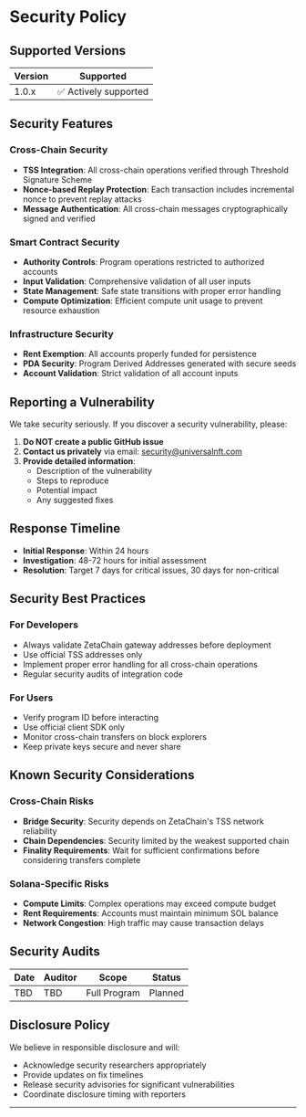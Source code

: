 # Security Policy

## Supported Versions

| Version | Supported          |
| ------- | ------------------ |
| 1.0.x   | ✅ Actively supported |

## Security Features

### Cross-Chain Security
- **TSS Integration**: All cross-chain operations verified through Threshold Signature Scheme
- **Nonce-based Replay Protection**: Each transaction includes incremental nonce to prevent replay attacks
- **Message Authentication**: All cross-chain messages cryptographically signed and verified

### Smart Contract Security
- **Authority Controls**: Program operations restricted to authorized accounts
- **Input Validation**: Comprehensive validation of all user inputs
- **State Management**: Safe state transitions with proper error handling
- **Compute Optimization**: Efficient compute unit usage to prevent resource exhaustion

### Infrastructure Security
- **Rent Exemption**: All accounts properly funded for persistence
- **PDA Security**: Program Derived Addresses generated with secure seeds
- **Account Validation**: Strict validation of all account inputs

## Reporting a Vulnerability

We take security seriously. If you discover a security vulnerability, please:

1. **Do NOT create a public GitHub issue**
2. **Contact us privately** via email: security@universalnft.com
3. **Provide detailed information**:
   - Description of the vulnerability
   - Steps to reproduce
   - Potential impact
   - Any suggested fixes

## Response Timeline

- **Initial Response**: Within 24 hours
- **Investigation**: 48-72 hours for initial assessment
- **Resolution**: Target 7 days for critical issues, 30 days for non-critical

## Security Best Practices

### For Developers
- Always validate ZetaChain gateway addresses before deployment
- Use official TSS addresses only
- Implement proper error handling for all cross-chain operations
- Regular security audits of integration code

### For Users
- Verify program ID before interacting
- Use official client SDK only
- Monitor cross-chain transfers on block explorers
- Keep private keys secure and never share

## Known Security Considerations

### Cross-Chain Risks
- **Bridge Security**: Security depends on ZetaChain's TSS network reliability
- **Chain Dependencies**: Security limited by the weakest supported chain
- **Finality Requirements**: Wait for sufficient confirmations before considering transfers complete

### Solana-Specific Risks
- **Compute Limits**: Complex operations may exceed compute budget
- **Rent Requirements**: Accounts must maintain minimum SOL balance
- **Network Congestion**: High traffic may cause transaction delays

## Security Audits

| Date | Auditor | Scope | Status |
|------|---------|-------|--------|
| TBD | TBD | Full Program | Planned |

## Disclosure Policy

We believe in responsible disclosure and will:
- Acknowledge security researchers appropriately
- Provide updates on fix timelines
- Release security advisories for significant vulnerabilities
- Coordinate disclosure timing with reporters


---
